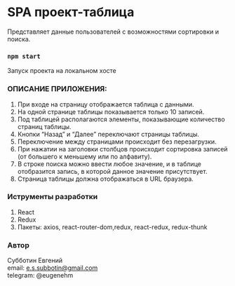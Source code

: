 # SPA проект-таблица
Представляет данные пользователей с возможностями сортировки и поиска.

### `npm start`

Запуск проекта на локальном хосте

### ОПИСАНИЕ ПРИЛОЖЕНИЯ:
1. При входе на страницу отображается таблица с данными.
2. На одной странице таблицы показывается только 10 записей.
3. Под таблицей располагаются элементы, показывающие количество страниц таблицы.
4. Кнопки “Назад” и “Далее” переключают страницы таблицы.
5. Переключение между страницами происходит без перезагрузки.
6. При нажатии на заголовки столбцов происходит сортировка записей (от большего к меньшему или по алфавиту).
7. В строке поиска можно ввести любое значение, и в таблице отобразится запись, в которой данное значение присутствует.
8. Страница таблицы должна отображаться в URL браузера.


### Иструменты разработки

1. React
2. Redux
3. Пакеты: axios, react-router-dom,redux, react-redux, redux-thunk

### Автор
Субботин Евгений <br/>
email: e.s.subbotin@gmail.com <br/>
telegram: @eugenehm
